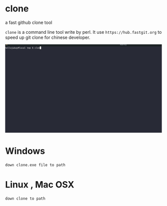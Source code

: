 # clone
a fast github clone tool

`clone` is a command line tool write by perl. It use `https://hub.fastgit.org` to speed up git clone for chinese developer.

![demo](demo.gif)

# Windows
```shell
down clone.exe file to path
```

# Linux , Mac OSX
```shell
down clone to path
